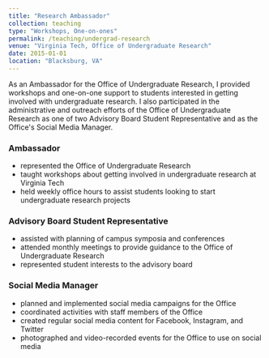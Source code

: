 ```yaml
---
title: "Research Ambassador"
collection: teaching
type: "Workshops, One-on-ones"
permalink: /teaching/undergrad-research
venue: "Virginia Tech, Office of Undergraduate Research"
date: 2015-01-01
location: "Blacksburg, VA"
---
```


As an Ambassador for the Office of Undergraduate Research, I provided workshops and one-on-one support to students interested in getting involved with undergraduate research. I also participated in the administrative and outreach efforts of the Office of Undergraduate Research as one of two Advisory Board Student Representative and as the Office's Social Media Manager. 

### Ambassador
- represented the Office of Undergraduate Research
- taught workshops about getting involved in undergraduate research at Virginia Tech
- held weekly office hours to assist students looking to start undergraduate research projects

### Advisory Board Student Representative
- assisted with planning of campus symposia and conferences
- attended monthly meetings to provide guidance to the Office of Undergraduate Research
- represented student interests to the advisory board

### Social Media Manager
- planned and implemented social media campaigns for the Office
- coordinated activities with staff members of the Office
- created regular social media content for Facebook, Instagram, and Twitter
- photographed and video-recorded events for the Office to use on social media




